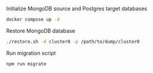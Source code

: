 Initialize MongoDB source and Postgres target databases

```bash
docker compose up -d
```

Restore MongoDB database

```bash
./restore.sh -d cluster0 -p /path/to/dump/cluster0
```

Run migration script

```bash
npm run migrate
```
